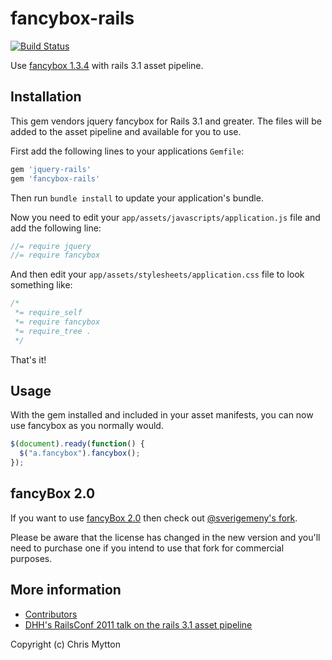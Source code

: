 fancybox-rails
==============

[![Build Status](http://travis-ci.org/hecticjeff/fancybox-rails.png)](http://travis-ci.org/hecticjeff/fancybox-rails)

Use [fancybox 1.3.4](http://fancybox.net/) with rails 3.1 asset pipeline.

## Installation

This gem vendors jquery fancybox for Rails 3.1 and greater. The files
will be added to the asset pipeline and available for you to use.

First add the following lines to your applications `Gemfile`:

``` ruby
gem 'jquery-rails'
gem 'fancybox-rails'
```

Then run `bundle install` to update your application's bundle.

Now you need to edit your `app/assets/javascripts/application.js`
file and add the following line:

``` javascript
//= require jquery
//= require fancybox
```

And then edit your `app/assets/stylesheets/application.css` file to
look something like:

``` css
/*
 *= require_self
 *= require fancybox
 *= require_tree .
 */
```

That's it!

## Usage

With the gem installed and included in your asset manifests, you can now
use fancybox as you normally would.

``` javascript
$(document).ready(function() {
  $("a.fancybox").fancybox();
});
```

## fancyBox 2.0

If you want to use [fancyBox 2.0](http://fancyapps.com/fancybox/) then
check out [@sverigemeny's fork](https://github.com/sverigemeny/fancybox-rails).

Please be aware that the license has changed in the new version and
you'll need to purchase one if you intend to use that fork for
commercial purposes.

## More information

* [Contributors](https://github.com/hecticjeff/fancybox-rails/contributors)
* [DHH's RailsConf 2011 talk on the rails 3.1 asset pipeline](http://www.youtube.com/watch?v=cGdCI2HhfAU)

Copyright (c) Chris Mytton

